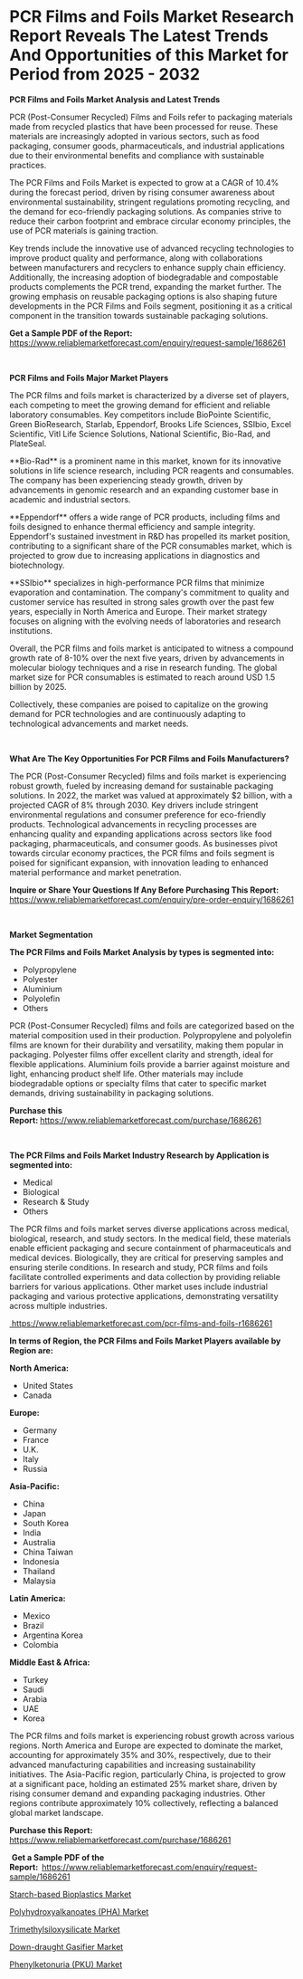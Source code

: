 <p><h1>PCR Films and Foils Market Research Report Reveals The Latest Trends And Opportunities of this Market for Period from 2025 - 2032</h1></p><p><strong>PCR Films and Foils Market Analysis and Latest Trends</strong></p>
<p><p>PCR (Post-Consumer Recycled) Films and Foils refer to packaging materials made from recycled plastics that have been processed for reuse. These materials are increasingly adopted in various sectors, such as food packaging, consumer goods, pharmaceuticals, and industrial applications due to their environmental benefits and compliance with sustainable practices.</p><p>The PCR Films and Foils Market is expected to grow at a CAGR of 10.4% during the forecast period, driven by rising consumer awareness about environmental sustainability, stringent regulations promoting recycling, and the demand for eco-friendly packaging solutions. As companies strive to reduce their carbon footprint and embrace circular economy principles, the use of PCR materials is gaining traction.</p><p>Key trends include the innovative use of advanced recycling technologies to improve product quality and performance, along with collaborations between manufacturers and recyclers to enhance supply chain efficiency. Additionally, the increasing adoption of biodegradable and compostable products complements the PCR trend, expanding the market further. The growing emphasis on reusable packaging options is also shaping future developments in the PCR Films and Foils segment, positioning it as a critical component in the transition towards sustainable packaging solutions.</p></p>
<p><strong>Get a Sample PDF of the Report:&nbsp;</strong> <a href="https://www.reliablemarketforecast.com/enquiry/request-sample/1686261?utm_campaign=1885&utm_medium=2&utm_source=Github&utm_content=ia&utm_term=24032025&utm_id=pcr-films-and-foils">https://www.reliablemarketforecast.com/enquiry/request-sample/1686261</a></p>
<p>&nbsp;</p>
<p><strong>PCR Films and Foils Major Market Players</strong></p>
<p><p>The PCR films and foils market is characterized by a diverse set of players, each competing to meet the growing demand for efficient and reliable laboratory consumables. Key competitors include BioPointe Scientific, Green BioResearch, Starlab, Eppendorf, Brooks Life Sciences, SSIbio, Excel Scientific, Vitl Life Science Solutions, National Scientific, Bio-Rad, and PlateSeal.</p><p>**Bio-Rad** is a prominent name in this market, known for its innovative solutions in life science research, including PCR reagents and consumables. The company has been experiencing steady growth, driven by advancements in genomic research and an expanding customer base in academic and industrial sectors.</p><p>**Eppendorf** offers a wide range of PCR products, including films and foils designed to enhance thermal efficiency and sample integrity. Eppendorf's sustained investment in R&D has propelled its market position, contributing to a significant share of the PCR consumables market, which is projected to grow due to increasing applications in diagnostics and biotechnology.</p><p>**SSIbio** specializes in high-performance PCR films that minimize evaporation and contamination. The company's commitment to quality and customer service has resulted in strong sales growth over the past few years, especially in North America and Europe. Their market strategy focuses on aligning with the evolving needs of laboratories and research institutions.</p><p>Overall, the PCR films and foils market is anticipated to witness a compound growth rate of 8-10% over the next five years, driven by advancements in molecular biology techniques and a rise in research funding. The global market size for PCR consumables is estimated to reach around USD 1.5 billion by 2025. </p><p>Collectively, these companies are poised to capitalize on the growing demand for PCR technologies and are continuously adapting to technological advancements and market needs.</p></p>
<p>&nbsp;</p>
<p><strong>What Are The Key Opportunities For PCR Films and Foils Manufacturers?</strong></p>
<p><p>The PCR (Post-Consumer Recycled) films and foils market is experiencing robust growth, fueled by increasing demand for sustainable packaging solutions. In 2022, the market was valued at approximately $2 billion, with a projected CAGR of 8% through 2030. Key drivers include stringent environmental regulations and consumer preference for eco-friendly products. Technological advancements in recycling processes are enhancing quality and expanding applications across sectors like food packaging, pharmaceuticals, and consumer goods. As businesses pivot towards circular economy practices, the PCR films and foils segment is poised for significant expansion, with innovation leading to enhanced material performance and market penetration.</p></p>
<p><strong>Inquire or Share Your Questions If Any Before Purchasing This Report:</strong> <a href="https://www.reliablemarketforecast.com/enquiry/pre-order-enquiry/1686261?utm_campaign=1885&utm_medium=2&utm_source=Github&utm_content=ia&utm_term=24032025&utm_id=pcr-films-and-foils">https://www.reliablemarketforecast.com/enquiry/pre-order-enquiry/1686261</a></p>
<p>&nbsp;</p>
<p><strong>Market Segmentation</strong></p>
<p><strong>The PCR Films and Foils Market Analysis by types is segmented into:</strong></p>
<p><ul><li>Polypropylene</li><li>Polyester</li><li>Aluminium</li><li>Polyolefin</li><li>Others</li></ul></p>
<p><p>PCR (Post-Consumer Recycled) films and foils are categorized based on the material composition used in their production. Polypropylene and polyolefin films are known for their durability and versatility, making them popular in packaging. Polyester films offer excellent clarity and strength, ideal for flexible applications. Aluminium foils provide a barrier against moisture and light, enhancing product shelf life. Other materials may include biodegradable options or specialty films that cater to specific market demands, driving sustainability in packaging solutions.</p></p>
<p><strong>Purchase this Report:&nbsp;</strong><a href="https://www.reliablemarketforecast.com/purchase/1686261?utm_campaign=1885&utm_medium=2&utm_source=Github&utm_content=ia&utm_term=24032025&utm_id=pcr-films-and-foils">https://www.reliablemarketforecast.com/purchase/1686261</a></p>
<p>&nbsp;</p>
<p><strong>The PCR Films and Foils Market Industry Research by Application is segmented into:</strong></p>
<p><ul><li>Medical</li><li>Biological</li><li>Research & Study</li><li>Others</li></ul></p>
<p><p>The PCR films and foils market serves diverse applications across medical, biological, research, and study sectors. In the medical field, these materials enable efficient packaging and secure containment of pharmaceuticals and medical devices. Biologically, they are critical for preserving samples and ensuring sterile conditions. In research and study, PCR films and foils facilitate controlled experiments and data collection by providing reliable barriers for various applications. Other market uses include industrial packaging and various protective applications, demonstrating versatility across multiple industries.</p></p>
<p><a href="https://www.reliablemarketforecast.com/pcr-films-and-foils-r1686261?utm_campaign=1885&utm_medium=2&utm_source=Github&utm_content=ia&utm_term=24032025&utm_id=pcr-films-and-foils">&nbsp;https://www.reliablemarketforecast.com/pcr-films-and-foils-r1686261</a></p>
<p><strong>In terms of Region, the PCR Films and Foils Market Players available by Region are:</strong></p>
<p>
    <p> <strong> North America: </strong>
        <ul>
            <li>United States</li>
            <li>Canada</li>
        </ul>
        </p> 
    <p> <strong> Europe: </strong>
        <ul>
            <li>Germany</li>
            <li>France</li>
            <li>U.K.</li>
            <li>Italy</li>
            <li>Russia</li>
        </ul>
        </p> 
    <p> <strong> Asia-Pacific: </strong>
        <ul>
            <li>China</li>
            <li>Japan</li>
            <li>South Korea</li>
            <li>India</li>
            <li>Australia</li>
            <li>China Taiwan</li>
            <li>Indonesia</li>
            <li>Thailand</li>
            <li>Malaysia</li>
        </ul>
        </p> 
    <p> <strong> Latin America: </strong>
        <ul>
            <li>Mexico</li>
            <li>Brazil</li>
            <li>Argentina Korea</li>
            <li>Colombia</li>
        </ul>
        </p> 
    <p> <strong> Middle East & Africa: </strong>
        <ul>
            <li>Turkey</li>
            <li>Saudi</li>
            <li>Arabia</li>
            <li>UAE</li>
            <li>Korea</li>
        </ul>
    </p>
    </p>
<p><p>The PCR films and foils market is experiencing robust growth across various regions. North America and Europe are expected to dominate the market, accounting for approximately 35% and 30%, respectively, due to their advanced manufacturing capabilities and increasing sustainability initiatives. The Asia-Pacific region, particularly China, is projected to grow at a significant pace, holding an estimated 25% market share, driven by rising consumer demand and expanding packaging industries. Other regions contribute approximately 10% collectively, reflecting a balanced global market landscape.</p></p>
<p><strong>Purchase this Report: </strong><a href="https://www.reliablemarketforecast.com/purchase/1686261?utm_campaign=1885&utm_medium=2&utm_source=Github&utm_content=ia&utm_term=24032025&utm_id=pcr-films-and-foils">https://www.reliablemarketforecast.com/purchase/1686261</a></p>
<p>&nbsp;<strong>Get a Sample PDF of the Report:&nbsp;&nbsp;</strong><a href="https://www.reliablemarketforecast.com/enquiry/request-sample/1686261?utm_campaign=1885&utm_medium=2&utm_source=Github&utm_content=ia&utm_term=24032025&utm_id=pcr-films-and-foils">https://www.reliablemarketforecast.com/enquiry/request-sample/1686261</a></p>
<p><strong></strong></p>
<p><p><a href="https://github.com/scaseiargas/Market-Research-Report-List-1/blob/main/starch-based-bioplastics-market.md?utm_campaign=1885&utm_medium=2&utm_source=Github&utm_content=ia&utm_term=24032025&utm_id=pcr-films-and-foils">Starch-based Bioplastics Market</a></p><p><a href="https://github.com/vitrilaoire/Market-Research-Report-List-1/blob/main/polyhydroxyalkanoates-pha-market.md?utm_campaign=1885&utm_medium=2&utm_source=Github&utm_content=ia&utm_term=24032025&utm_id=pcr-films-and-foils">Polyhydroxyalkanoates (PHA) Market</a></p><p><a href="https://github.com/ngozudapshi/Market-Research-Report-List-1/blob/main/trimethylsiloxysilicate-market.md?utm_campaign=1885&utm_medium=2&utm_source=Github&utm_content=ia&utm_term=24032025&utm_id=pcr-films-and-foils">Trimethylsiloxysilicate Market</a></p><p><a href="https://github.com/nabadeneme/Market-Research-Report-List-1/blob/main/down-draught-gasifier-market.md?utm_campaign=1885&utm_medium=2&utm_source=Github&utm_content=ia&utm_term=24032025&utm_id=pcr-films-and-foils">Down-draught Gasifier Market</a></p><p><a href="https://github.com/ovtkosle/Market-Research-Report-List-1/blob/main/phenylketonuria-pku-market.md?utm_campaign=1885&utm_medium=2&utm_source=Github&utm_content=ia&utm_term=24032025&utm_id=pcr-films-and-foils">Phenylketonuria (PKU) Market</a></p></p>